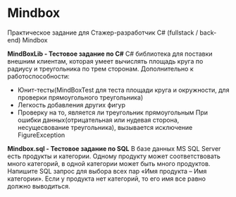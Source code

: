 # Mindbox
Практическое задание для Cтажер-разработчик C# (fullstack / back-end) Mindbox

<b>MindBoxLib - Тестовое задание по C#</b>
C# библиотека для поставки внешним клиентам, которая умеет вычислять площадь круга по радиусу и треугольника по трем сторонам. Дополнительно к работоспособности:
- Юнит-тесты(MindBoxTest для теста площади круга и окружности, для проверки прямоугольного треугольника)
- Легкость добавления других фигур
- Проверку на то, является ли треугольник прямоугольным
При ошибки данных(отрицательная или нудевая сторона, несущесвование треугольника), вызывается исключение FigureException

<b>Mindbox.sql - Тестовое задание по SQL</b>
В базе данных MS SQL Server есть продукты и категории. Одному продукту может соответствовать много категорий, в одной категории может быть много продуктов. Напишите SQL запрос для выбора всех пар «Имя продукта – Имя категории». Если у продукта нет категорий, то его имя все равно должно выводиться.

